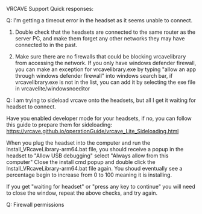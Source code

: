 VRCAVE Support Quick responses:

Q:  I'm getting a timeout error in the headset as it seems unable to connect.

1. Double check that the headsets are connected to the same router as the server PC, and make them forget any other networks they may have connected to in the past. 

2. Make sure there are no firewalls that could be blocking vrcavelibrary from accessing the network. If you only have windows defender firewall, you can make an exception for vrcavelibrary.exe by typing "allow an app through windows defender firewall" into windows search bar, if vrcavelibrary.exe is not in the list, you can add it by selecting the exe file in vrcavelite/windowsnoeditor 

Q: I am trying to sideload vrcave onto the headsets, but all I get it waiting for headset to connect.

Have you enabled developer mode for your headsets, if no, you can follow this guide to prepare them for sideloading: https://vrcave.github.io/operationGuide/vrcave_Lite_Sideloading.html

When you plug the headset into the computer and run the Install_VRcaveLibrary-arm64.bat file, you should receive a popup in the headset to "Allow USB debugging" select "Always allow from this computer" Close the install cmd popup and double click the Install_VRcaveLibrary-arm64.bat file again. You shoud eventually see a percentage begin to increase from 0 to 100 meaning it is installing. 

If you get "waiting for headset" or "press any key to continue" you will need to close the window, repeat the above checks, and try again.

Q: Firewall permissions


